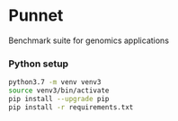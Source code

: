# Punnet

Benchmark suite for genomics applications

### Python setup

```bash
python3.7 -m venv venv3
source venv3/bin/activate
pip install --upgrade pip
pip install -r requirements.txt
```
